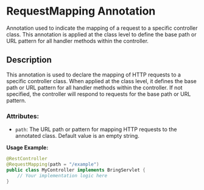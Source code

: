 # RequestMapping Annotation

Annotation used to indicate the mapping of a request to a specific controller class.
This annotation is applied at the class level to define the base path or URL pattern for all handler methods within the controller.

## Description
This annotation is used to declare the mapping of HTTP requests to a specific controller class. When applied at the class level, it defines the base path or URL pattern for all handler methods within the controller. If not specified, the controller will respond to requests for the base path or URL pattern.

### Attributes:
- `path`: The URL path or pattern for mapping HTTP requests to the annotated class. Default value is an empty string.

**Usage Example:**
```java
@RestController
@RequestMapping(path = "/example")
public class MyController implements BringServlet {
    // Your implementation logic here
}
```